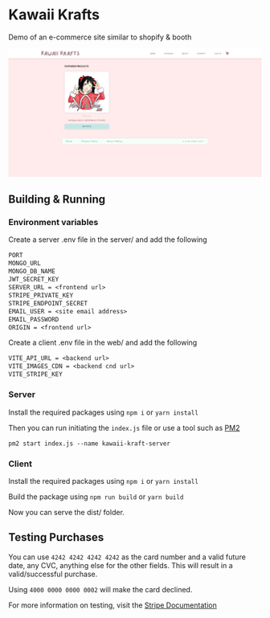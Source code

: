 # Kawaii Krafts

Demo of an e-commerce site similar to shopify & booth

![screenshot](./misc/screenshot.png)


## Building & Running

### Environment variables

Create a server .env file in the server/ and add the following
```
PORT
MONGO_URL
MONGO_DB_NAME
JWT_SECRET_KEY
SERVER_URL = <frontend url>
STRIPE_PRIVATE_KEY
STRIPE_ENDPOINT_SECRET
EMAIL_USER = <site email address>
EMAIL_PASSWORD
ORIGIN = <frontend url>
```

Create a client .env file in the web/ and add the following
```
VITE_API_URL = <backend url>
VITE_IMAGES_CDN = <backend cnd url>
VITE_STRIPE_KEY
```

### Server

Install the required packages using `npm i` or `yarn install`

Then you can run initiating the `index.js` file or use a tool such as [PM2](https://github.com/Unitech/pm2)

```
pm2 start index.js --name kawaii-kraft-server
```

### Client

Install the required packages using `npm i` or `yarn install`

Build the package using `npm run build` or `yarn build`

Now you can serve the dist/ folder.

## Testing Purchases

You can use `4242 4242 4242 4242` as the card number and a valid future date, any CVC, anything else for the other fields. This will result in a valid/successful purchase.

Using `4000 0000 0000 0002` will make the card declined.

For more information on testing, visit the [Stripe Documentation](https://docs.stripe.com/testing)
